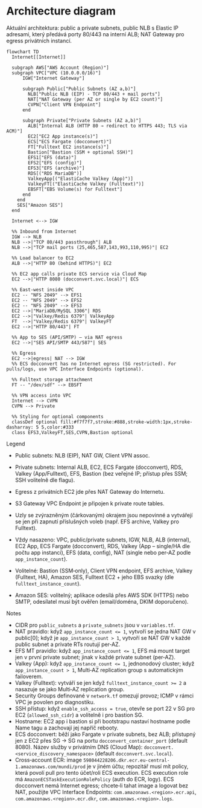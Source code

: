 # Architecture diagram

Aktuální architektura: public a private subnets, public NLB s Elastic IP adresami, který předává porty 80/443 na interní ALB; NAT Gateway pro egress privátních instancí.

```mermaid
flowchart TD
  Internet[[Internet]]

  subgraph AWS["AWS Account (Region)"]
  subgraph VPC["VPC (10.0.0.0/16)"]
      IGW["Internet Gateway"]

      subgraph Public["Public Subnets (AZ a,b)"]
        NLB["Public NLB (EIP) - TCP 80/443 + mail ports"]
        NAT["NAT Gateway (per AZ or single by EC2 count)"]
        CVPN["Client VPN Endpoint"]
      end

      subgraph Private["Private Subnets (AZ a,b)"]
        ALB["Internal ALB (HTTP 80 → redirect to HTTPS 443; TLS via ACM)"]
        EC2["EC2 App instance(s)"]
        ECS["ECS Fargate (docconvert)"]
        FT["Fulltext EC2 instance(s)"]
        Bastion["Bastion (SSM + optional SSH)"]
        EFS1["EFS (data)"]
        EFS2["EFS (config)"]
        EFS3["EFS (archive)"]
        RDS[("RDS MariaDB")]
        ValkeyApp[("ElastiCache Valkey (App)")]
        ValkeyFT[("ElastiCache Valkey (Fulltext)")]
        EBSFT["EBS Volume(s) for Fulltext"]
      end
    end
    SES["Amazon SES"]
  end

  Internet <--> IGW

  %% Inbound from Internet
  IGW --> NLB
  NLB -->|"TCP 80/443 passthrough"| ALB
  NLB -->|"TCP mail ports (25,465,587,143,993,110,995)"| EC2

  %% Load balancer to EC2
  ALB -->|"HTTP 80 (behind HTTPS)"| EC2

  %% EC2 app calls private ECS service via Cloud Map
  EC2 -->|"HTTP 8080 (docconvert.svc.local)"| ECS

  %% East-west inside VPC
  EC2 -- "NFS 2049" --> EFS1
  EC2 -- "NFS 2049" --> EFS2
  EC2 -- "NFS 2049" --> EFS3
  EC2 -->|"MariaDB/MySQL 3306"| RDS
  EC2 -->|"Valkey/Redis 6379"| ValkeyApp
  FT  -->|"Valkey/Redis 6379"| ValkeyFT
  EC2 -->|"HTTP 80/443"| FT

  %% App to SES (API/SMTP) – via NAT egress
  EC2 -->|"SES API/SMTP 443/587"| SES

  %% Egress
  EC2 -->|egress| NAT --> IGW
  %% ECS docconvert has no Internet egress (SG restricted). For pulls/logs, use VPC Interface Endpoints (optional).

  %% Fulltext storage attachment
  FT -- "/dev/sdf" --> EBSFT

  %% VPN access into VPC
  Internet --> CVPN
  CVPN --> Private

  %% Styling for optional components
  classDef optional fill:#f7f7f7,stroke:#888,stroke-width:1px,stroke-dasharray: 5 5,color:#333
  class EFS3,ValkeyFT,SES,CVPN,Bastion optional
```

Legend
- Public subnets: NLB (EIP), NAT GW, Client VPN assoc.
- Private subnets: Internal ALB, EC2, ECS Fargate (docconvert), RDS, Valkey (App/Fulltext), EFS, Bastion (bez veřejné IP; přístup přes SSM; SSH volitelně dle flagu).
- Egress z privátních EC2 jde přes NAT Gateway do Internetu.
- S3 Gateway VPC Endpoint je připojen k private route tables.
- Uzly se zvýrazněným (čárkovaným) okrajem jsou nepovinné a vytvářejí se jen při zapnutí příslušných voleb (např. EFS archive, Valkey pro Fulltext).

- Vždy nasazeno: VPC, public/private subnets, IGW, NLB, ALB (internal), EC2 App, ECS Fargate (docconvert), RDS, Valkey (App – single/HA dle počtu app instancí), EFS (data, config), NAT (single nebo per‑AZ podle `app_instance_count`).
- Volitelné: Bastion (SSM‑only), Client VPN endpoint, EFS archive, Valkey (Fulltext, HA), Amazon SES, Fulltext EC2 + jeho EBS svazky (dle `fulltext_instance_count`).
 - Amazon SES: volitelný; aplikace odesílá přes AWS SDK (HTTPS) nebo SMTP, odesílatel musí být ověřen (email/doména, DKIM doporučeno).

Notes
- CIDR pro `public_subnets` a `private_subnets` jsou v `variables.tf`.
- NAT pravidlo: když `app_instance_count <= 1`, vytvoří se jedna NAT GW v public[0]; když je `app_instance_count > 1`, vytvoří se NAT GW v každé public subnet a private RTs routují per‑AZ.
- EFS MT pravidlo: když `app_instance_count <= 1`, EFS má mount target jen v první private subnet; jinak v každé private subnet (per‑AZ).
- Valkey (App): když `app_instance_count <= 1`, jednonodový cluster; když `app_instance_count > 1`, Multi‑AZ replication group s automatickým failoverem.
- Valkey (Fulltext): vytváří se jen když `fulltext_instance_count >= 2` a nasazuje se jako Multi‑AZ replication group.
- Security Groups definované v `network.tf` omezují provoz; ICMP v rámci VPC je povolen pro diagnostiku.
 - SSH přístup: když `enable_ssh_access = true`, otevře se port 22 v SG pro EC2 (`allowed_ssh_cidr`) a volitelně i pro bastion SG.
 - Hostname: EC2 app i bastion si při bootstrapu nastaví hostname podle Name tagu a zachovají jej napříč rebooty.
 - ECS docconvert: běží jako Fargate v private subnets, bez ALB; přístupný jen z EC2 přes SG → SG na portu `docconvert_container_port` (default 8080). Název služby v privátním DNS (Cloud Map): `docconvert.<service_discovery_namespace>` (default `docconvert.svc.local`).
 - Cross‑account ECR: image `598044228206.dkr.ecr.eu-central-1.amazonaws.com/mundi/prod` je v jiném účtu; repozitář musí mít policy, která povolí pull pro tento účet/roli ECS execution. ECS execution role má `AmazonECSTaskExecutionRolePolicy` (auth do ECR, logy). ECS docconvert nemá Internet egress; chcete‑li tahat image a logovat bez NAT, použijte VPC Interface Endpoints: `com.amazonaws.<region>.ecr.api`, `com.amazonaws.<region>.ecr.dkr`, `com.amazonaws.<region>.logs`.
